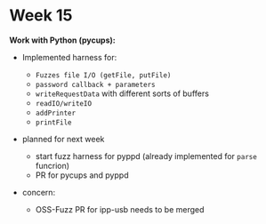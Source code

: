 # Week 15

**Work with Python (pycups):**
- Implemented harness for:
  - `Fuzzes file I/O (getFile, putFile)`
  - `password callback + parameters`
  - `writeRequestData` with different sorts of buffers
  - `readIO/writeIO`
  - `addPrinter`
  - `printFile`
- planned for next week
  - start fuzz harness for pyppd (already implemented for `parse` funcrion)
  - PR for pycups and pyppd
 
- concern:
  - OSS-Fuzz PR for ipp-usb needs to be merged    
  
